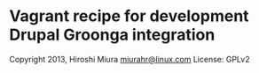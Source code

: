 Vagrant recipe for development Drupal Groonga integration
=====================================================

Copyright 2013, Hiroshi Miura <miurahr@linux.com>
License: GPLv2
